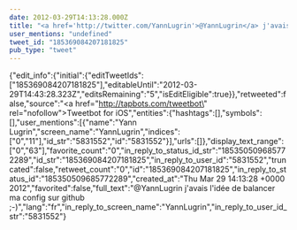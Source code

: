 ```yaml
---
date: 2012-03-29T14:13:28.000Z
title: "<a href='http://twitter.com/YannLugrin'>@YannLugrin</a> j'avais l'idée de balancer ma config sur github ;-)″"
user_mentions: "undefined"
tweet_id: "185369084207181825"
pub_type: "tweet"
---
```

{"edit_info":{"initial":{"editTweetIds":["185369084207181825"],"editableUntil":"2012-03-29T14:43:28.323Z","editsRemaining":"5","isEditEligible":true}},"retweeted":false,"source":"<a href=\"http://tapbots.com/tweetbot\" rel=\"nofollow\">Tweetbot for iOS</a>","entities":{"hashtags":[],"symbols":[],"user_mentions":[{"name":"Yann Lugrin","screen_name":"YannLugrin","indices":["0","11"],"id_str":"5831552","id":"5831552"}],"urls":[]},"display_text_range":["0","63"],"favorite_count":"0","in_reply_to_status_id_str":"185350509685772289","id_str":"185369084207181825","in_reply_to_user_id":"5831552","truncated":false,"retweet_count":"0","id":"185369084207181825","in_reply_to_status_id":"185350509685772289","created_at":"Thu Mar 29 14:13:28 +0000 2012","favorited":false,"full_text":"@YannLugrin j'avais l'idée de balancer ma config sur github ;-)","lang":"fr","in_reply_to_screen_name":"YannLugrin","in_reply_to_user_id_str":"5831552"}
